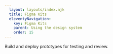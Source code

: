 ```yaml
---
  layout: layouts/index.njk
  title: Figma Kits
  eleventyNavigation:
    key: Figma Kits
    parent: Using the design system
    order: 15
---
```


Build and deploy prototypes for testing and review.
